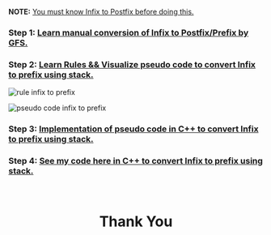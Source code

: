 **NOTE:** [You must know Infix to Postfix before doing this.](https://github.com/Nidhikumari-4/Data-Structures-and-Algorithms./tree/main/01.Data%20Structure/02.Stack/Infix%20Prefix%20Postfix/01.%20Infix%20to%20Postfix)

### **Step 1:** [Learn manual conversion of Infix to Postfix/Prefix by GFS.](https://youtu.be/q75VAGSwL0U)

### **Step 2:** [Learn Rules && Visualize pseudo code to convert Infix to prefix using stack.](https://youtu.be/gmlVZ68KRD8)

![rule infix to prefix](https://user-images.githubusercontent.com/77065920/133478586-6c3de42e-f1af-4761-9272-10c62178a311.jpg)

![pseudo code infix to prefix](https://user-images.githubusercontent.com/77065920/133478500-06e7a5c1-7845-461f-8e48-d4db17653f27.png)

### **Step 3:** [Implementation of pseudo code in C++ to convert Infix to prefix using stack.](https://youtu.be/-vZA4qdDxAg)

### **Step 4:** [See my code here in C++ to convert Infix to prefix using stack.](infix_to_prefix.cpp)


<br>
<h1 align="Center">Thank You</h1>
